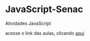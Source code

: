 # JavaScript-Senac
Atividades JavaScript 

acesse o link das aulas, clicando [aqui](https://github.com/NataliPF/JavaScript-Senac/)
